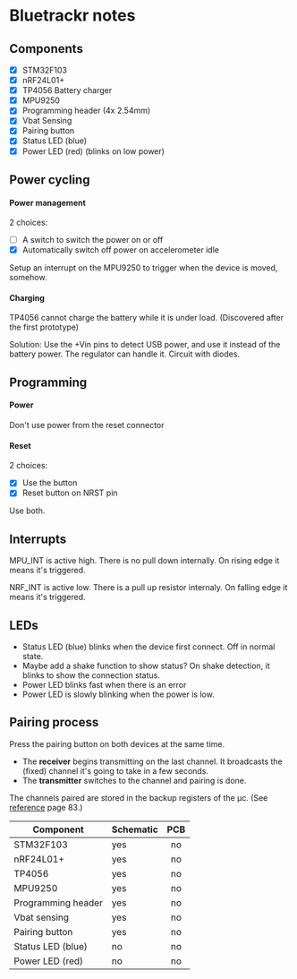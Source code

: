 # Bluetrackr notes

## Components

- [x] STM32F103
- [x] nRF24L01+
- [x] TP4056 Battery charger
- [x] MPU9250
- [x] Programming header (4x 2.54mm)
- [x] Vbat Sensing
- [x] Pairing button
- [x] Status LED (blue)
- [x] Power LED (red) (blinks on low power)

## Power cycling

#### Power management

2 choices:
 - [ ] A switch to switch the power on or off
 - [x] Automatically switch off power on accelerometer idle

Setup an interrupt on the MPU9250 to trigger when the device is moved, somehow.

#### Charging

TP4056 cannot charge the battery while it is under load. (Discovered after the first prototype)

Solution: Use the +Vin pins to detect USB power, and use it instead of the battery power. The regulator can handle it. Circuit with diodes.

## Programming

#### Power

Don't use power from the reset connector

#### Reset

2 choices:
  - [x] Use the button
  - [x] Reset button on NRST pin

Use both.


## Interrupts

MPU_INT is active high. There is no pull down internally.
On rising edge it means it's triggered.

NRF_INT is active low. There is a pull up resistor internaly.
On falling edge it means it's triggered.

## LEDs

 - Status LED (blue) blinks when the device first connect. Off in normal state.
 - Maybe add a shake function to show status? On shake detection, it blinks to show the connection status.
 - Power LED blinks fast when there is an error
 - Power LED is slowly blinking when the power is low.



## Pairing process

Press the pairing button on both devices at the same time.
 - The **receiver** begins transmitting on the last channel. It broadcasts the (fixed) channel it's going to take in a few seconds.
 - The **transmitter** switches to the channel and pairing is done.

The channels paired are stored in the backup registers of the µc. (See [reference](https://www.st.com/content/ccc/resource/technical/document/reference_manual/59/b9/ba/7f/11/af/43/d5/CD00171190.pdf/files/CD00171190.pdf/jcr:content/translations/en.CD00171190.pdf) page 83.)

| Component | Schematic | PCB |
|-----------|:----------|:---:|
| STM32F103 | yes       | no |
| nRF24L01+ | yes       | no |
| TP4056 | yes       | no |
| MPU9250 | yes       | no |
| Programming header | yes       | no |
| Vbat sensing | yes       | no |
| Pairing button | yes       | no |
| Status LED (blue) | no       | no |
| Power LED (red) | no       | no |
